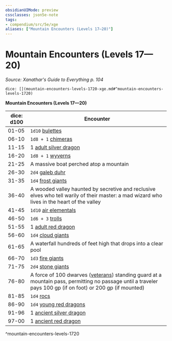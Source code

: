 ```yaml
---
obsidianUIMode: preview
cssclasses: json5e-note
tags:
- compendium/src/5e/xge
aliases: ["Mountain Encounters (Levels 17—20)"]
---
```

# Mountain Encounters (Levels 17—20)
*Source: Xanathar's Guide to Everything p. 104* 

`dice: [](mountain-encounters-levels-1720-xge.md#^mountain-encounters-levels-1720)`

**Mountain Encounters (Levels 17—20)**

| dice: d100 | Encounter |
|------------|-----------|
| 01-05 | `1d10` [bulettes](compendium/bestiary/monstrosity/bulette.md) |
| 06-10 | `1d8 + 1` [chimeras](compendium/bestiary/monstrosity/chimera.md) |
| 11-15 | 1 [adult silver dragon](compendium/bestiary/dragon/adult-silver-dragon.md) |
| 16-20 | `1d8 + 1` [wyverns](compendium/bestiary/dragon/wyvern.md) |
| 21-25 | A massive boat perched atop a mountain |
| 26-30 | `2d4` [galeb duhr](compendium/bestiary/elemental/galeb-duhr.md) |
| 31-35 | `1d4` [frost giants](compendium/bestiary/giant/frost-giant.md) |
| 36-40 | A wooded valley haunted by secretive and reclusive elves who tell warily of their master: a mad wizard who lives in the heart of the valley |
| 41-45 | `1d10` [air elementals](compendium/bestiary/elemental/air-elemental.md) |
| 46-50 | `1d6 + 3` [trolls](compendium/bestiary/giant/troll.md) |
| 51-55 | 1 [adult red dragon](compendium/bestiary/dragon/adult-red-dragon.md) |
| 56-60 | `1d4` [cloud giants](compendium/bestiary/giant/cloud-giant.md) |
| 61-65 | A waterfall hundreds of feet high that drops into a clear pool |
| 66-70 | `1d3` [fire giants](compendium/bestiary/giant/fire-giant.md) |
| 71-75 | `2d4` [stone giants](compendium/bestiary/giant/stone-giant.md) |
| 76-80 | A force of 100 dwarves ([veterans](compendium/bestiary/humanoid/veteran.md)) standing guard at a mountain pass, permitting no passage until a traveler pays 100 gp (if on foot) or 200 gp (if mounted) |
| 81-85 | `1d4` [rocs](compendium/bestiary/monstrosity/roc.md) |
| 86-90 | `1d4` [young red dragons](compendium/bestiary/dragon/young-red-dragon.md) |
| 91-96 | 1 [ancient silver dragon](compendium/bestiary/dragon/ancient-silver-dragon.md) |
| 97-00 | 1 [ancient red dragon](compendium/bestiary/dragon/ancient-red-dragon.md) |
^mountain-encounters-levels-1720